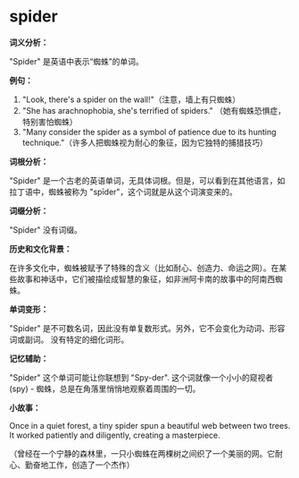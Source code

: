# spider

**词义分析：**

  

"Spider" 是英语中表示“蜘蛛”的单词。

  

**例句：**

  

1.  "Look, there's a spider on the wall!"（注意，墙上有只蜘蛛）
2.  "She has arachnophobia, she's terrified of spiders." （她有蜘蛛恐惧症，特别害怕蜘蛛）
3.  "Many consider the spider as a symbol of patience due to its hunting technique."（许多人把蜘蛛视为耐心的象征，因为它独特的捕猎技巧）

  

**词根分析：**

  

"Spider" 是一个古老的英语单词，无具体词根。但是，可以看到在其他语言，如拉丁语中，蜘蛛被称为 "spīder"，这个词就是从这个词演变来的。

  

**词缀分析：**

  

"Spider" 没有词缀。

  

**历史和文化背景：**

  

在许多文化中，蜘蛛被赋予了特殊的含义（比如耐心、创造力、命运之网）。在某些故事和神话中，它们被描绘成智慧的象征，如非洲阿卡南的故事中的阿南西蜘蛛。

  

**单词变形：**

  

"Spider" 是不可数名词，因此没有单复数形式。另外，它不会变化为动词、形容词或副词。 没有特定的细化词形。

  

**记忆辅助：**

  

"Spider" 这个单词可能让你联想到 "Spy-der". 这个词就像一个小小的窥视者(spy) - 蜘蛛，总是在角落里悄悄地观察着周围的一切。

  

**小故事：**

  

Once in a quiet forest, a tiny spider spun a beautiful web between two trees. It worked patiently and diligently, creating a masterpiece.

  

（曾经在一个宁静的森林里，一只小蜘蛛在两棵树之间织了一个美丽的网。它耐心、勤奋地工作，创造了一个杰作）
